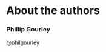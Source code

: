 About the authors
=====================================

### Phillip Gourley

[@philgourley](https://twitter.com/philgourley)
